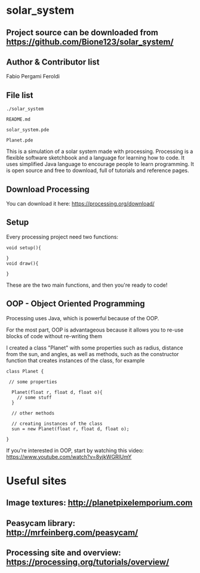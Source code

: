 # solar_system

Project source can be downloaded from https://github.com/Bione123/solar_system/
-----------

Author & Contributor list
-----------
Fabio Pergami Feroldi

File list
-----------
```
./solar_system

README.md

solar_system.pde

Planet.pde
```
This is a simulation of a solar system made with processing.
Processing is a flexible software sketchbook and a language for learning how to code. It uses simplified Java language to encourage people to learn programming.
It is open source and free to download, full of tutorials and reference pages.

Download Processing
---------

You can download it here: https://processing.org/download/

Setup
---------
Every processing project need two functions: 
```
void setup(){

}
void draw(){

}
```
These are the two main functions, and then you're ready to code!

OOP - Object Oriented Programming
---------

Processing uses Java, which is powerful because of the OOP.

For the most part, OOP is advantageous because it allows you to re-use blocks of code without re-writing them

I created a class "Planet" with some properties such as radius, distance from the sun, and angles, as well as methods, such as the constructor function that creates instances of the class, for example

```
class Planet {
 
 // some properties
  
  Planet(float r, float d, float o){
    // some stuff
  }
  
  // other methods
  
  // creating instances of the class
  sun = new Planet(float r, float d, float o);
  
}
```
If you're interested in OOP, start by watching this video: https://www.youtube.com/watch?v=8yjkWGRlUmY

# Useful sites

Image textures: http://planetpixelemporium.com
---------
Peasycam library: http://mrfeinberg.com/peasycam/
---------
Processing site and overview: https://processing.org/tutorials/overview/
---------
